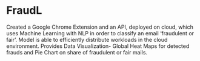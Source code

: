 # FraudL


Created a Google Chrome Extension and an API, deployed on cloud, which uses Machine Learning with NLP in order to classify an email ‘fraudulent or fair’. 
Model is able to efficiently distribute workloads in the cloud environment. Provides Data Visualization- Global Heat Maps for detected frauds and Pie Chart on share of fraudulent or fair mails.
